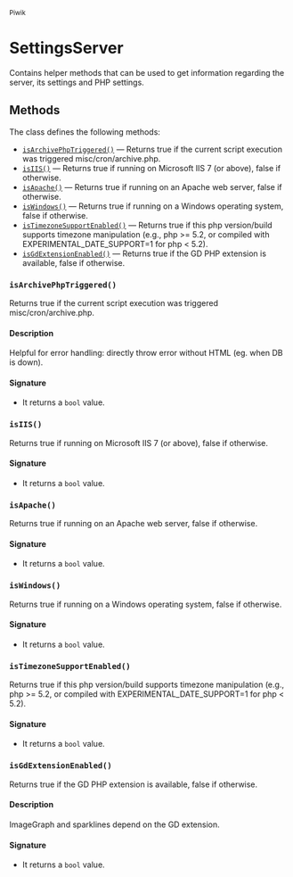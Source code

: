 <small>Piwik</small>

SettingsServer
==============

Contains helper methods that can be used to get information regarding the server, its settings and PHP settings.

Methods
-------

The class defines the following methods:

- [`isArchivePhpTriggered()`](#isarchivephptriggered) &mdash; Returns true if the current script execution was triggered misc/cron/archive.php.
- [`isIIS()`](#isiis) &mdash; Returns true if running on Microsoft IIS 7 (or above), false if otherwise.
- [`isApache()`](#isapache) &mdash; Returns true if running on an Apache web server, false if otherwise.
- [`isWindows()`](#iswindows) &mdash; Returns true if running on a Windows operating system, false if otherwise.
- [`isTimezoneSupportEnabled()`](#istimezonesupportenabled) &mdash; Returns true if this php version/build supports timezone manipulation (e.g., php >= 5.2, or compiled with EXPERIMENTAL_DATE_SUPPORT=1 for php < 5.2).
- [`isGdExtensionEnabled()`](#isgdextensionenabled) &mdash; Returns true if the GD PHP extension is available, false if otherwise.

<a name="isarchivephptriggered" id="isarchivephptriggered"></a>
<a name="isArchivePhpTriggered" id="isArchivePhpTriggered"></a>
### `isArchivePhpTriggered()`

Returns true if the current script execution was triggered misc/cron/archive.php.

#### Description

Helpful for error handling: directly throw error without HTML (eg. when DB is down).

#### Signature

- It returns a `bool` value.

<a name="isiis" id="isiis"></a>
<a name="isIIS" id="isIIS"></a>
### `isIIS()`

Returns true if running on Microsoft IIS 7 (or above), false if otherwise.

#### Signature

- It returns a `bool` value.

<a name="isapache" id="isapache"></a>
<a name="isApache" id="isApache"></a>
### `isApache()`

Returns true if running on an Apache web server, false if otherwise.

#### Signature

- It returns a `bool` value.

<a name="iswindows" id="iswindows"></a>
<a name="isWindows" id="isWindows"></a>
### `isWindows()`

Returns true if running on a Windows operating system, false if otherwise.

#### Signature

- It returns a `bool` value.

<a name="istimezonesupportenabled" id="istimezonesupportenabled"></a>
<a name="isTimezoneSupportEnabled" id="isTimezoneSupportEnabled"></a>
### `isTimezoneSupportEnabled()`

Returns true if this php version/build supports timezone manipulation (e.g., php >= 5.2, or compiled with EXPERIMENTAL_DATE_SUPPORT=1 for php < 5.2).

#### Signature

- It returns a `bool` value.

<a name="isgdextensionenabled" id="isgdextensionenabled"></a>
<a name="isGdExtensionEnabled" id="isGdExtensionEnabled"></a>
### `isGdExtensionEnabled()`

Returns true if the GD PHP extension is available, false if otherwise.

#### Description

ImageGraph and sparklines depend on the GD extension.

#### Signature

- It returns a `bool` value.

